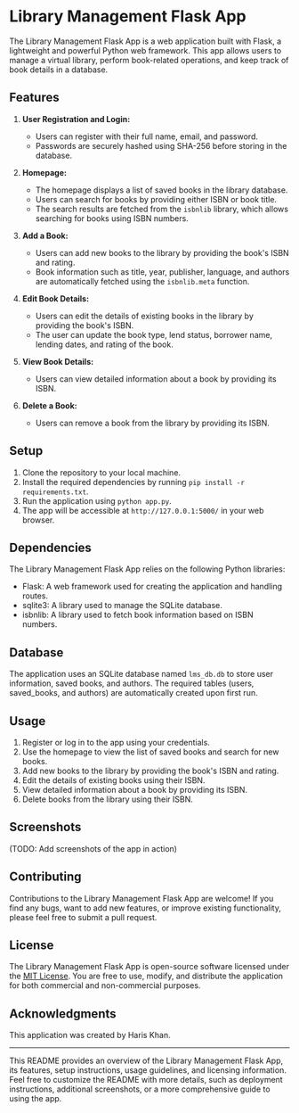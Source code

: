 # Library Management Flask App

The Library Management Flask App is a web application built with Flask, a lightweight and powerful Python web framework. This app allows users to manage a virtual library, perform book-related operations, and keep track of book details in a database.

## Features

1. **User Registration and Login:**
   - Users can register with their full name, email, and password.
   - Passwords are securely hashed using SHA-256 before storing in the database.

2. **Homepage:**
   - The homepage displays a list of saved books in the library database.
   - Users can search for books by providing either ISBN or book title.
   - The search results are fetched from the `isbnlib` library, which allows searching for books using ISBN numbers.

3. **Add a Book:**
   - Users can add new books to the library by providing the book's ISBN and rating.
   - Book information such as title, year, publisher, language, and authors are automatically fetched using the `isbnlib.meta` function.

4. **Edit Book Details:**
   - Users can edit the details of existing books in the library by providing the book's ISBN.
   - The user can update the book type, lend status, borrower name, lending dates, and rating of the book.

5. **View Book Details:**
   - Users can view detailed information about a book by providing its ISBN.

6. **Delete a Book:**
   - Users can remove a book from the library by providing its ISBN.

## Setup

1. Clone the repository to your local machine.
2. Install the required dependencies by running `pip install -r requirements.txt`.
3. Run the application using `python app.py`.
4. The app will be accessible at `http://127.0.0.1:5000/` in your web browser.

## Dependencies

The Library Management Flask App relies on the following Python libraries:

- Flask: A web framework used for creating the application and handling routes.
- sqlite3: A library used to manage the SQLite database.
- isbnlib: A library used to fetch book information based on ISBN numbers.

## Database

The application uses an SQLite database named `lms_db.db` to store user information, saved books, and authors. The required tables (users, saved_books, and authors) are automatically created upon first run.

## Usage

1. Register or log in to the app using your credentials.
2. Use the homepage to view the list of saved books and search for new books.
3. Add new books to the library by providing the book's ISBN and rating.
4. Edit the details of existing books using their ISBN.
5. View detailed information about a book by providing its ISBN.
6. Delete books from the library using their ISBN.

## Screenshots

(TODO: Add screenshots of the app in action)

## Contributing

Contributions to the Library Management Flask App are welcome! If you find any bugs, want to add new features, or improve existing functionality, please feel free to submit a pull request.

## License

The Library Management Flask App is open-source software licensed under the [MIT License](LICENSE). You are free to use, modify, and distribute the application for both commercial and non-commercial purposes.

## Acknowledgments

This application was created by Haris Khan.

---

This README provides an overview of the Library Management Flask App, its features, setup instructions, usage guidelines, and licensing information. Feel free to customize the README with more details, such as deployment instructions, additional screenshots, or a more comprehensive guide to using the app.
